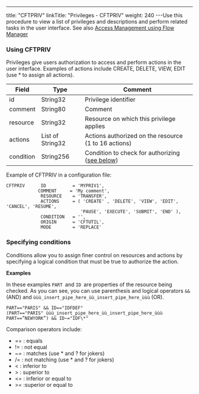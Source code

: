 ---
title: "CFTPRIV"
linkTitle: "Privileges - CFTPRIV"
weight: 240
---Use this procedure to view a list of privileges and descriptions and perform related tasks in the user interface. See also [Access Management using Flow Manager](../../../../internal_a_m_start_here/fm_access_management)

### Using CFTPRIV

Privileges give users authorization to access and perform actions in the user interface. Examples of actions include CREATE, DELETE, VIEW, EDIT (use \* to assign all actions).


| Field | Type | Comment |
| --- | --- | --- |
| id | String32 | Privilege identifier |
| comment | String80 | Comment |
| resource | String32 | Resource on which this privilege applies |
| actions | List of String32 | Actions authorized on the resource (1 to 16 actions) |
| condition | String256 | Condition to check for authorizing ([see below](#Specifyi)) |


Example of CFTPRIV in a configuration file:

```
CFTPRIV      ID          = 'MYPRIV1',
            COMMENT     = 'My comment',
             RESOURCE    = 'TRANSFER',
             ACTIONS     = ( 'CREATE' , 'DELETE', 'VIEW', 'EDIT', 'CANCEL', 'RESUME',
                            'PAUSE', 'EXECUTE', 'SUBMIT', 'END' ),
             CONDITION   = '',
             ORIGIN      = 'CFTUTIL',
             MODE        = 'REPLACE'
```
<span id="Specifyi"></span>

### Specifying conditions

Conditions allow you to assign finer control on resources and actions by specifying a logical condition that must be true to authorize the action.

****Examples****

In these examples `PART `and `ID `are properties of the resource being checked. As you can see, you can use parenthesis and logical operators `&&` (AND) and `ùùù_insert_pipe_here_ùù_insert_pipe_here_ùùù` (OR).

```
PART=="PARIS" && ID=="IDFDEF"
(PART=="PARIS" ùùù_insert_pipe_here_ùù_insert_pipe_here_ùùù PART==”NEWYORK”) && ID~="IDF\*"
```

Comparison operators include:

- == : equals
- != : not equal
- ~= : matches (use \* and ? for jokers)
- /= : not matching (use \* and ? for jokers)
- &lt; : inferior to
- &gt; : superior to
- &lt;= : inferior or equal to
- &gt;= :superior or equal to
